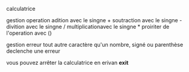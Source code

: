 calculatrice 

gestion operation
    adition avec le singne +
    soutraction avec le singne -
    divition avec le singne /
    multiplicationavec le singne *
    proiriter de l'operation avec ()

gestion erreur
    tout autre caractère qu'un nombre, signé ou parenthèse declenche une erreur


vous pouvez arrêter la calculatrice en erivan **exit**
